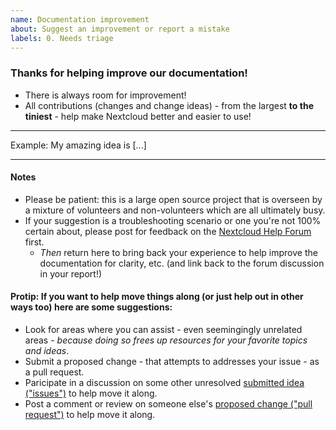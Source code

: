 ```yaml
---
name: Documentation improvement
about: Suggest an improvement or report a mistake
labels: 0. Needs triage
---
```


### Thanks for helping improve our documentation! 

* There is always room for improvement!
* All contributions (changes and change ideas) - from the largest **to the tiniest** - help make Nextcloud better and easier to use!

---

<!-- Please insert your suggestion or idea below this line -->

Example: My amazing idea is [...] <!-- Feel free to delete this line -->

<!-- Please insert your suggestion or idea above this line -->

---

#### Notes

* Please be patient: this is a large open source project that is overseen by a mixture of volunteers and non-volunteers which are all ultimately busy.
* If your suggestion is a troubleshooting scenario or one you're not 100% certain about, please post for feedback on the [Nextcloud Help Forum](https://help.nextcloud.com) first.
  - *Then* return here to bring back your experience to help improve the documentation for clarity, etc. (and link back to the forum discussion in your report!)

#### Protip: If you want to help move things along (or just help out in other ways too) here are some suggestions:
* Look for areas where you can assist - even seemingingly unrelated areas - *because doing so frees up resources for your favorite topics and ideas*.
* Submit a proposed change - that attempts to addresses your issue - as a pull request.
* Paricipate in a discussion on some other unresolved [submitted idea ("issues")](https://github.com/nextcloud/documentation/issues) to help move it along.
* Post a comment or review on someone else's [proposed change ("pull request")](https://github.com/nextcloud/documentation/pulls) to help move it along.
